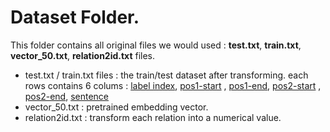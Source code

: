 # Dataset Folder.

This folder contains all original files we would used : **test.txt**, **train.txt**, **vector_50.txt**, **relation2id.txt** files.

-   test.txt / train.txt files : the train/test dataset after transforming. each rows contains 6 colums : <u>label index</u>,  <u>pos1-start</u> , <u>pos1-end</u>, <u>pos2-start</u> , <u>pos2-end</u>, <u>sentence</u>
-   vector_50.txt : pretrained embedding vector.
-   relation2id.txt : transform each relation into a numerical value.